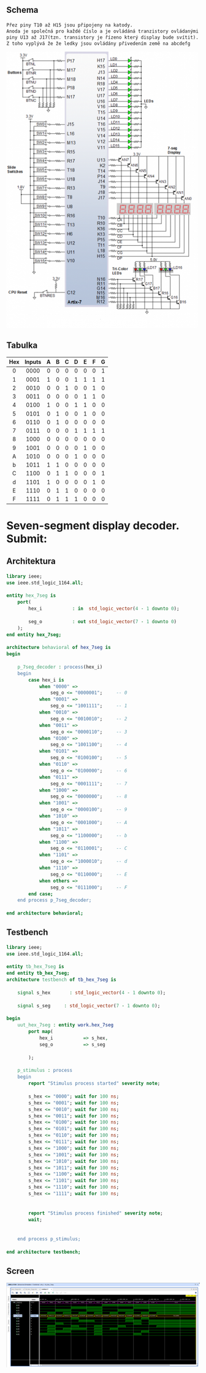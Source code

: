 ## Schema
```
Přez piny T10 až H15 jsou připojeny na katody.
Anoda je společná pro každé číslo a je ovládáná tranzistory ovládanými piny U13 až J17(tzn. transistory je řízeno který display bude svítit). 
Z toho vyplývá že že ledky jsou ovládány přivedením země na abcdefg
```
![pic](img/SchemaLed.png)
## Tabulka

| **Hex** | **Inputs** | **A** | **B** | **C** | **D** | **E** | **F** | **G** |
| :-: | :-: | :-: | :-: | :-: | :-: | :-: | :-: | :-: |
| 0 | 0000 | 0 | 0 | 0 | 0 | 0 | 0 | 1 |
| 1 | 0001 | 1 | 0 | 0 | 1 | 1 | 1 | 1 |
| 2 | 0010 | 0 | 0 | 1 | 0 | 0 | 1 | 0 |
| 3 | 0011 | 0 | 0 | 0 | 0 | 1 | 1 | 0 |
| 4 | 0100 | 1 | 0 | 0 | 1 | 1 | 0 | 0 |
| 5 | 0101 | 0 | 1 | 0 | 0 | 1 | 0 | 0 |
| 6 | 0110 | 0 | 1 | 0 | 0 | 0 | 0 | 0 |
| 7 | 0111 | 0 | 0 | 0 | 1 | 1 | 1 | 1 |
| 8 | 1000 | 0 | 0 | 0 | 0 | 0 | 0 | 0 |
| 9 | 1001 | 0 | 0 | 0 | 0 | 1 | 0 | 0 |
| A | 1010 | 0 | 0 | 0 | 1 | 0 | 0 | 0 |
| b | 1011 | 1 | 1 | 0 | 0 | 0 | 0 | 0 |
| C | 1100 | 0 | 1 | 1 | 0 | 0 | 0 | 1 |
| d | 1101 | 1 | 0 | 0 | 0 | 0 | 1 | 0 |
| E | 1110 | 0 | 1 | 1 | 0 | 0 | 0 | 0 |
| F | 1111 | 0 | 1 | 1 | 1 | 0 | 0 | 0 |

# Seven-segment display decoder. Submit:
## Architektura
```VHDL
library ieee;
use ieee.std_logic_1164.all;

entity hex_7seg is
    port(
        hex_i           : in  std_logic_vector(4 - 1 downto 0);

        seg_o           : out std_logic_vector(7 - 1 downto 0)
    );
end entity hex_7seg;

architecture behavioral of hex_7seg is
begin

    p_7seg_decoder : process(hex_i)
    begin
        case hex_i is
            when "0000" =>
                seg_o <= "0000001";     -- 0
            when "0001" =>
                seg_o <= "1001111";     -- 1
            when "0010" =>
                seg_o <= "0010010";     -- 2
            when "0011" =>
                seg_o <= "0000110";     -- 3
            when "0100" =>
                seg_o <= "1001100";     -- 4
            when "0101" =>
                seg_o <= "0100100";     -- 5
            when "0110" =>
                seg_o <= "0100000";     -- 6
            when "0111" =>
                seg_o <= "0001111";     -- 7
            when "1000" =>
                seg_o <= "0000000";     -- 8
            when "1001" =>
                seg_o <= "0000100";     -- 9
            when "1010" =>
                seg_o <= "0001000";     -- A            
            when "1011" =>
                seg_o <= "1100000";     -- b
            when "1100" =>
                seg_o <= "0110001";     -- C
            when "1101" =>
                seg_o <= "1000010";     -- d    
            when "1110" =>
                seg_o <= "0110000";     -- E
            when others =>
                seg_o <= "0111000";     -- F
        end case;
    end process p_7seg_decoder;

end architecture behavioral;
```
## Testbench
```VHDL
library ieee;
use ieee.std_logic_1164.all;

entity tb_hex_7seg is
end entity tb_hex_7seg;
architecture testbench of tb_hex_7seg is

    signal s_hex       : std_logic_vector(4 - 1 downto 0);
    
    signal s_seg     : std_logic_vector(7 - 1 downto 0);

begin
    uut_hex_7seg : entity work.hex_7seg
        port map(
            hex_i           => s_hex,
            seg_o           => s_seg

        );

    p_stimulus : process
    begin
        report "Stimulus process started" severity note;

        s_hex <= "0000"; wait for 100 ns;
        s_hex <= "0001"; wait for 100 ns;
        s_hex <= "0010"; wait for 100 ns;
        s_hex <= "0011"; wait for 100 ns;
        s_hex <= "0100"; wait for 100 ns;
        s_hex <= "0101"; wait for 100 ns;
        s_hex <= "0110"; wait for 100 ns;
        s_hex <= "0111"; wait for 100 ns;
        s_hex <= "1000"; wait for 100 ns;
        s_hex <= "1001"; wait for 100 ns;
        s_hex <= "1010"; wait for 100 ns;
        s_hex <= "1011"; wait for 100 ns;
        s_hex <= "1100"; wait for 100 ns;
        s_hex <= "1101"; wait for 100 ns;
        s_hex <= "1110"; wait for 100 ns;
        s_hex <= "1111"; wait for 100 ns;

        
        report "Stimulus process finished" severity note;
        wait;
    
    
    end process p_stimulus;

end architecture testbench;
```
## Screen
![pic](img/1.png)
